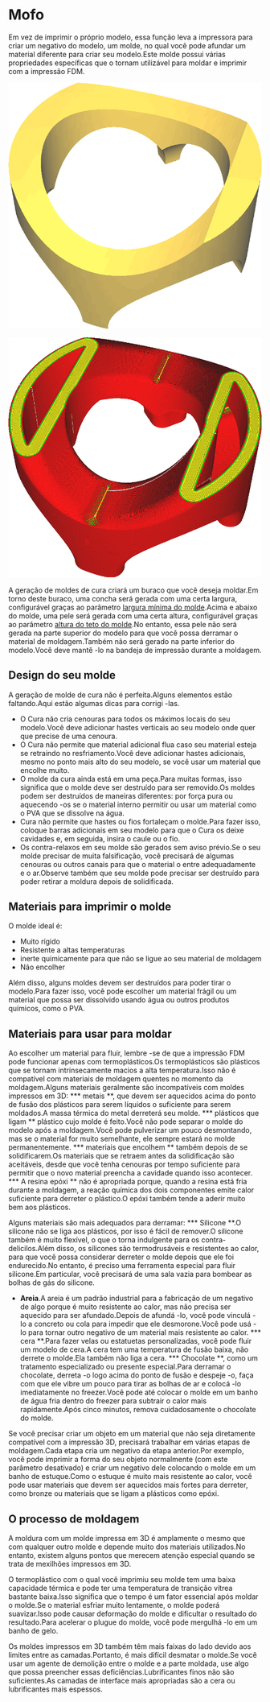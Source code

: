 Mofo
====
Em vez de imprimir o próprio modelo, essa função leva a impressora para criar um negativo do modelo, um molde, no qual você pode afundar um material diferente para criar seu modelo.Este molde possui várias propriedades específicas que o tornam utilizável para moldar e imprimir com a impressão FDM.

![Um modelo que você gostaria de moldar](../../../articles/images/mold_enabled_shell.png)

![O molde para este modelo](../../../articles/images/mold_enabled_mould.png)

A geração de moldes de cura criará um buraco que você deseja moldar.Em torno deste buraco, uma concha será gerada com uma certa largura, configurável graças ao parâmetro [largura mínima do molde](mld_width.md).Acima e abaixo do molde, uma pele será gerada com uma certa altura, configurável graças ao parâmetro [altura do teto do molde](mold_roof_height.md).No entanto, essa pele não será gerada na parte superior do modelo para que você possa derramar o material de moldagem.Também não será gerado na parte inferior do modelo.Você deve mantê -lo na bandeja de impressão durante a moldagem.

Design do seu molde
----
A geração de molde de cura não é perfeita.Alguns elementos estão faltando.Aqui estão algumas dicas para corrigi -las.
* O Cura não cria cenouras para todos os máximos locais do seu modelo.Você deve adicionar hastes verticais ao seu modelo onde quer que precise de uma cenoura.
* O Cura não permite que material adicional flua caso seu material esteja se retraindo no resfriamento.Você deve adicionar hastes adicionais, mesmo no ponto mais alto do seu modelo, se você usar um material que encolhe muito.
* O molde da cura ainda está em uma peça.Para muitas formas, isso significa que o molde deve ser destruído para ser removido.Os moldes podem ser destruídos de maneiras diferentes: por força pura ou aquecendo -os se o material interno permitir ou usar um material como o PVA que se dissolve na água.
* Cura não permite que hastes ou fios fortaleçam o molde.Para fazer isso, coloque barras adicionais em seu modelo para que o Cura os deixe cavidades e, em seguida, insira o caule ou o fio.
* Os contra-relaxos em seu molde são gerados sem aviso prévio.Se o seu molde precisar de muita falsificação, você precisará de algumas cenouras ou outros canais para que o material o entre adequadamente e o ar.Observe também que seu molde pode precisar ser destruído para poder retirar a moldura depois de solidificada.

Materiais para imprimir o molde
----
O molde ideal é:
* Muito rígido
* Resistente a altas temperaturas
* inerte quimicamente para que não se ligue ao seu material de moldagem
* Não encolher

Além disso, alguns moldes devem ser destruídos para poder tirar o modelo.Para fazer isso, você pode escolher um material frágil ou um material que possa ser dissolvido usando água ou outros produtos químicos, como o PVA.

Materiais para usar para moldar
----
Ao escolher um material para fluir, lembre -se de que a impressão FDM pode funcionar apenas com termoplásticos.Os termoplásticos são plásticos que se tornam intrinsecamente macios a alta temperatura.Isso não é compatível com materiais de moldagem quentes no momento da moldagem.Alguns materiais geralmente são incompatíveis com moldes impressos em 3D:
*** metais **, que devem ser aquecidos acima do ponto de fusão dos plásticos para serem líquidos o suficiente para serem moldados.A massa térmica do metal derreterá seu molde.
*** plásticos que ligam ** plástico cujo molde é feito.Você não pode separar o molde do modelo após a moldagem.Você pode pulverizar um pouco desmontando, mas se o material for muito semelhante, ele sempre estará no molde permanentemente.
*** materiais que encolhem ** também depois de se solidificarem.Os materiais que se retraem antes da solidificação são aceitáveis, desde que você tenha cenouras por tempo suficiente para permitir que o novo material preencha a cavidade quando isso acontecer.
*** A resina epóxi ** não é apropriada porque, quando a resina está fria durante a moldagem, a reação química dos dois componentes emite calor suficiente para derreter o plástico.O epóxi também tende a aderir muito bem aos plásticos.

Alguns materiais são mais adequados para derramar:
*** Silicone **.O silicone não se liga aos plásticos, por isso é fácil de remover.O silicone também é muito flexível, o que o torna indulgente para os contra-delicilos.Além disso, os silicones são termodrusáveis ​​e resistentes ao calor, para que você possa considerar derreter o molde depois que ele foi endurecido.No entanto, é preciso uma ferramenta especial para fluir silicone.Em particular, você precisará de uma sala vazia para bombear as bolhas de gás do silicone.
* **Areia**.A areia é um padrão industrial para a fabricação de um negativo de algo porque é muito resistente ao calor, mas não precisa ser aquecido para ser afundado.Depois de afundá -lo, você pode vinculá -lo a concreto ou cola para impedir que ele desmorone.Você pode usá -lo para tornar outro negativo de um material mais resistente ao calor.
*** cera **.Para fazer velas ou estatuetas personalizadas, você pode fluir um modelo de cera.A cera tem uma temperatura de fusão baixa, não derrete o molde.Ela também não liga a cera.
*** Chocolate **, como um tratamento especializado ou presente especial.Para derramar o chocolate, derreta -o logo acima do ponto de fusão e despeje -o, faça com que ele vibre um pouco para tirar as bolhas de ar e colocá -lo imediatamente no freezer.Você pode até colocar o molde em um banho de água fria dentro do freezer para subtrair o calor mais rapidamente.Após cinco minutos, remova cuidadosamente o chocolate do molde.

Se você precisar criar um objeto em um material que não seja diretamente compatível com a impressão 3D, precisará trabalhar em várias etapas de moldagem.Cada etapa cria um negativo da etapa anterior.Por exemplo, você pode imprimir a forma do seu objeto normalmente (com este parâmetro desativado) e criar um negativo dele colocando o molde em um banho de estuque.Como o estuque é muito mais resistente ao calor, você pode usar materiais que devem ser aquecidos mais fortes para derreter, como bronze ou materiais que se ligam a plásticos como epóxi.

O processo de moldagem
----
A moldura com um molde impressa em 3D é amplamente o mesmo que com qualquer outro molde e depende muito dos materiais utilizados.No entanto, existem alguns pontos que merecem atenção especial quando se trata de mexilhões impressos em 3D.

O termoplástico com o qual você imprimiu seu molde tem uma baixa capacidade térmica e pode ter uma temperatura de transição vítrea bastante baixa.Isso significa que o tempo é um fator essencial após moldar o molde.Se o material esfriar muito lentamente, o molde poderá suavizar.Isso pode causar deformação do molde e dificultar o resultado do resultado.Para acelerar o plugue do molde, você pode mergulhá -lo em um banho de gelo.

Os moldes impressos em 3D também têm mais faixas do lado devido aos limites entre as camadas.Portanto, é mais difícil desmatar o molde.Se você usar um agente de demolição entre o molde e a parte moldada, use algo que possa preencher essas deficiências.Lubrificantes finos não são suficientes.As camadas de interface mais apropriadas são a cera ou lubrificantes mais espessos.
